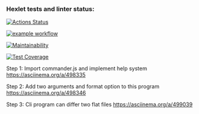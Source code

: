 ### Hexlet tests and linter status:
[![Actions Status](https://github.com/andymodd/frontend-project-lvl2/workflows/hexlet-check/badge.svg)](https://github.com/andymodd/frontend-project-lvl2/actions)

[![example workflow](https://github.com/andymodd/rontend-project-lvl2/workflows/CI/badge.svg)](https://github.com/andymodd/frontend-project-lvl2/actions)

[![Maintainability](https://api.codeclimate.com/v1/badges/a98557aedf1d3bf083c8/maintainability)](https://codeclimate.com/github/andymodd/frontend-project-lvl2/maintainability)

[![Test Coverage](https://api.codeclimate.com/v1/badges/a98557aedf1d3bf083c8/test_coverage)](https://codeclimate.com/github/andymodd/frontend-project-lvl2/test_coverage)


Step 1: Import commander.js and implement help system
https://asciinema.org/a/498335

Step 2: Add two arguments and format option to this program
https://asciinema.org/a/498346

Step 3: Cli program can differ two flat files
https://asciinema.org/a/499039